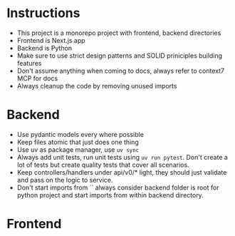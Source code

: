 # Instructions
* This project is a monorepo project with frontend, backend directories
* Frontend is Next.js app
* Backend is Python
* Make sure to use strict design patterns and SOLID priniciples building features
* Don't assume anything when coming to docs, always refer to context7 MCP for docs
* Always cleanup the code by removing unused imports

# Backend
* Use pydantic models every where possible
* Keep files atomic that just does one thing
* Use uv as package manager, use `uv sync`
* Always add unit tests, run unit tests using  `uv run pytest`. Don't create a lot of tests but create quality tests that cover all scenarios.
* Keep controllers/handlers under api/v0/* light, they should just validate and pass on the logic to service.
* Don't start imports from `` always consider backend folder is root for python project and start imports from within backend directory.

# Frontend
